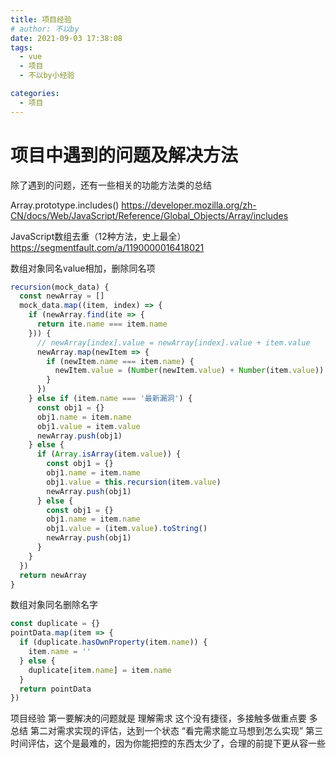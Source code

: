 ```yaml
---
title: 项目经验
# author: 不以by
date: 2021-09-03 17:38:08
tags: 
  - vue
  - 项目
  - 不以by小经验

categories: 
  - 项目
---
```

# 项目中遇到的问题及解决方法
除了遇到的问题，还有一些相关的功能方法类的总结

Array.prototype.includes()
https://developer.mozilla.org/zh-CN/docs/Web/JavaScript/Reference/Global_Objects/Array/includes


JavaScript数组去重（12种方法，史上最全）
https://segmentfault.com/a/1190000016418021


数组对象同名value相加，删除同名项
```js
recursion(mock_data) {
  const newArray = []
  mock_data.map((item, index) => {
    if (newArray.find(ite => {
      return ite.name === item.name
    })) {
      // newArray[index].value = newArray[index].value + item.value
      newArray.map(newItem => {
        if (newItem.name === item.name) {
          newItem.value = (Number(newItem.value) + Number(item.value)).toString()
        }
      })
    } else if (item.name === '最新漏洞') {
      const obj1 = {}
      obj1.name = item.name
      obj1.value = item.value
      newArray.push(obj1)
    } else {
      if (Array.isArray(item.value)) {
        const obj1 = {}
        obj1.name = item.name
        obj1.value = this.recursion(item.value)
        newArray.push(obj1)
      } else {
        const obj1 = {}
        obj1.name = item.name
        obj1.value = (item.value).toString()
        newArray.push(obj1)
      }
    }
  })
  return newArray
}
```



数组对象同名删除名字
```js
const duplicate = {}
pointData.map(item => {
  if (duplicate.hasOwnProperty(item.name)) {
    item.name = ''
  } else {
    duplicate[item.name] = item.name
  }
  return pointData
})
```



项目经验
第一要解决的问题就是   理解需求  这个没有捷径，多接触多做重点要 多总结
第二对需求实现的评估，达到一个状态 “看完需求能立马想到怎么实现”
第三 时间评估，这个是最难的，因为你能把控的东西太少了，合理的前提下更从容一些